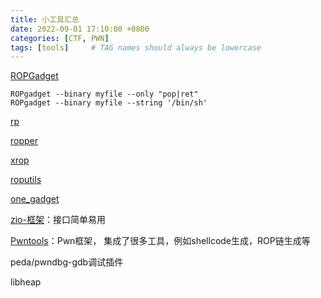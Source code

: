 ```yaml
---
title: 小工具汇总
date: 2022-09-01 17:10:00 +0800
categories: [CTF, PWN]
tags: [tools]     # TAG names should always be lowercase
---
```



[ROPGadget](https://github.com/JonathanSalwan/ROPgadget)

```console
ROPgadget --binary myfile --only "pop|ret"
ROPgadget --binary myfile --string '/bin/sh'
```

[rp](https://github.com/0vercl0k/rp)

[ropper](https://github.com/sashs/Ropper)

[xrop](https://github.com/acama/xrop)

[roputils](https://github.com/inaz2/roputils)

[one_gadget](https://github.com/david942j/one_gadget)

[zio-框架](https://github.com/zTrix/zio)：接口简单易用

[Pwntools](https://github.com/gallopsled/pwntools)：Pwn框架，
集成了很多工具，例如shellcode生成，ROP链生成等

peda/pwndbg-gdb调试插件

libheap